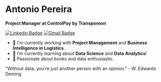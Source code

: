 # Antonio Pereira
**Project Manager at ControlPay by Transporeon**

[![Linkedin Badge](https://img.shields.io/badge/-Linkedin-blue?style=flat-square&logo=Linkedin&logoColor=white&link=https://www.linkedin.com/in/antoniomarcospereira/)](https://www.linkedin.com/in/antoniomarcospereira/)
[![Gmail Badge](https://img.shields.io/badge/-Gmail-c14438?style=flat-square&logo=Gmail&logoColor=white&link=mailto:tarcisio.rodrigues@professor.colegioplanck.com.br)](mailto:amarcospjunior@gmail.com)

- :telescope: I'm currently working with **Project Management** and **Business Intelligence in Logistics**.
- :seedling: I’m currently learning about **Data Science** and **Data Analytics**!
- :dart: Passionate about books and data enthusiastic.

"Without data, you’re just another person with an opinion." - W. Edwards Deming
<!--
**Taaaaaar/Taaaaaar** is a :sparkles: _special_ :sparkles: repository because its `README.md` (this file) appears on your GitHub profile.
Here are some ideas to get you started:
- :telescope: I’m currently working on ...
- :seedling: I’m currently learning ...
- :dancers: I’m looking to collaborate on ...
- :thinking_face: I’m looking for help with ...
- :speech_balloon: Ask me about ...
- :mailbox: How to reach me: ...
- :smile: Pronouns: ...
- :zap: Fun fact: ...
-->
